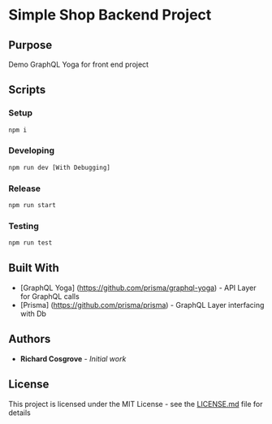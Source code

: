 # Simple Shop Backend Project

## Purpose
Demo GraphQL Yoga for front end project

## Scripts
### Setup
``` bash
npm i
```
### Developing
``` bash
npm run dev [With Debugging]
```
### Release
``` bash
npm run start
```
### Testing
``` bash
npm run test
```

## Built With
* [GraphQL Yoga] (https://github.com/prisma/graphql-yoga) - API Layer for GraphQL calls
* [Prisma] (https://github.com/prisma/prisma) - GraphQL Layer interfacing with Db


## Authors

* **Richard Cosgrove** - *Initial work*

## License

This project is licensed under the MIT License - see the [LICENSE.md](LICENSE.md) file for details